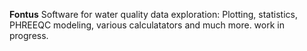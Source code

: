 **Fontus**
Software for water quality data exploration: Plotting, statistics, PHREEQC modeling, various calculatators and much more.
work in progress.